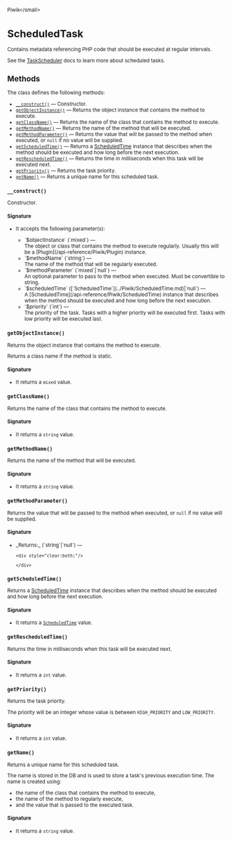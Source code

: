 <small>Piwik\</small>

ScheduledTask
=============

Contains metadata referencing PHP code that should be executed at regular intervals.

See the [TaskScheduler](/api-reference/Piwik/TaskScheduler) docs to learn more about scheduled tasks.

Methods
-------

The class defines the following methods:

- [`__construct()`](#__construct) &mdash; Constructor.
- [`getObjectInstance()`](#getobjectinstance) &mdash; Returns the object instance that contains the method to execute.
- [`getClassName()`](#getclassname) &mdash; Returns the name of the class that contains the method to execute.
- [`getMethodName()`](#getmethodname) &mdash; Returns the name of the method that will be executed.
- [`getMethodParameter()`](#getmethodparameter) &mdash; Returns the value that will be passed to the method when executed, or `null` if no value will be supplied.
- [`getScheduledTime()`](#getscheduledtime) &mdash; Returns a [ScheduledTime](/api-reference/Piwik/ScheduledTime) instance that describes when the method should be executed and how long before the next execution.
- [`getRescheduledTime()`](#getrescheduledtime) &mdash; Returns the time in milliseconds when this task will be executed next.
- [`getPriority()`](#getpriority) &mdash; Returns the task priority.
- [`getName()`](#getname) &mdash; Returns a unique name for this scheduled task.

<a name="__construct" id="__construct"></a>
<a name="__construct" id="__construct"></a>
### `__construct()`

Constructor.

#### Signature

-  It accepts the following parameter(s):

   <ul>
   <li>
      <div markdown="1" class="parameter">
      `$objectInstance` (`mixed`) &mdash;

      <div markdown="1" class="param-desc"> The object or class that contains the method to execute regularly. Usually this will be a [Plugin](/api-reference/Piwik/Plugin) instance.</div>

      <div style="clear:both;"/>

      </div>
   </li>
   <li>
      <div markdown="1" class="parameter">
      `$methodName` (`string`) &mdash;

      <div markdown="1" class="param-desc"> The name of the method that will be regularly executed.</div>

      <div style="clear:both;"/>

      </div>
   </li>
   <li>
      <div markdown="1" class="parameter">
      `$methodParameter` (`mixed`|`null`) &mdash;

      <div markdown="1" class="param-desc"> An optional parameter to pass to the method when executed. Must be convertible to string.</div>

      <div style="clear:both;"/>

      </div>
   </li>
   <li>
      <div markdown="1" class="parameter">
      `$scheduledTime` ([`ScheduledTime`](../Piwik/ScheduledTime.md)|`null`) &mdash;

      <div markdown="1" class="param-desc"> A [ScheduledTime](/api-reference/Piwik/ScheduledTime) instance that describes when the method should be executed and how long before the next execution.</div>

      <div style="clear:both;"/>

      </div>
   </li>
   <li>
      <div markdown="1" class="parameter">
      `$priority` (`int`) &mdash;

      <div markdown="1" class="param-desc"> The priority of the task. Tasks with a higher priority will be executed first. Tasks with low priority will be executed last.</div>

      <div style="clear:both;"/>

      </div>
   </li>
   </ul>

<a name="getobjectinstance" id="getobjectinstance"></a>
<a name="getObjectInstance" id="getObjectInstance"></a>
### `getObjectInstance()`

Returns the object instance that contains the method to execute.

Returns a class
name if the method is static.

#### Signature

- It returns a `mixed` value.

<a name="getclassname" id="getclassname"></a>
<a name="getClassName" id="getClassName"></a>
### `getClassName()`

Returns the name of the class that contains the method to execute.

#### Signature

- It returns a `string` value.

<a name="getmethodname" id="getmethodname"></a>
<a name="getMethodName" id="getMethodName"></a>
### `getMethodName()`

Returns the name of the method that will be executed.

#### Signature

- It returns a `string` value.

<a name="getmethodparameter" id="getmethodparameter"></a>
<a name="getMethodParameter" id="getMethodParameter"></a>
### `getMethodParameter()`

Returns the value that will be passed to the method when executed, or `null` if no value will be supplied.

#### Signature


<ul>
  <li>
    <div markdown="1" class="parameter">
    _Returns:_  (`string`|`null`) &mdash;
    <div markdown="1" class="param-desc"></div>

    <div style="clear:both;"/>

    </div>
  </li>
</ul>

<a name="getscheduledtime" id="getscheduledtime"></a>
<a name="getScheduledTime" id="getScheduledTime"></a>
### `getScheduledTime()`

Returns a [ScheduledTime](/api-reference/Piwik/ScheduledTime) instance that describes when the method should be executed and how long before the next execution.

#### Signature

- It returns a [`ScheduledTime`](../Piwik/ScheduledTime.md) value.

<a name="getrescheduledtime" id="getrescheduledtime"></a>
<a name="getRescheduledTime" id="getRescheduledTime"></a>
### `getRescheduledTime()`

Returns the time in milliseconds when this task will be executed next.

#### Signature

- It returns a `int` value.

<a name="getpriority" id="getpriority"></a>
<a name="getPriority" id="getPriority"></a>
### `getPriority()`

Returns the task priority.

The priority will be an integer whose value is
between `HIGH_PRIORITY` and `LOW_PRIORITY`.

#### Signature

- It returns a `int` value.

<a name="getname" id="getname"></a>
<a name="getName" id="getName"></a>
### `getName()`

Returns a unique name for this scheduled task.

The name is stored in the DB and is used
to store a task's previous execution time. The name is created using:

- the name of the class that contains the method to execute,
- the name of the method to regularly execute,
- and the value that is passed to the executed task.

#### Signature

- It returns a `string` value.

